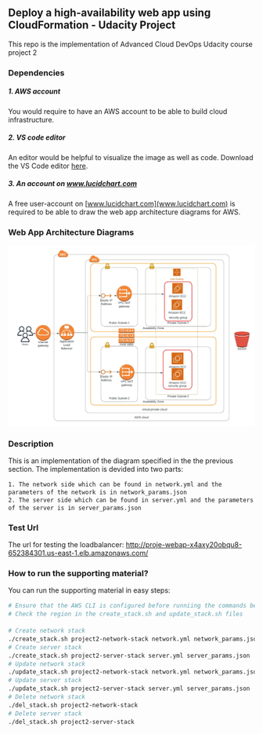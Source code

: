 ## Deploy a high-availability web app using CloudFormation - Udacity Project
This repo is the implementation of Advanced Cloud DevOps Udacity course project 2 
  
### Dependencies
##### 1. AWS account
You would require to have an AWS account to be able to build cloud infrastructure.

##### 2. VS code editor
An editor would be helpful to visualize the image as well as code. Download the VS Code editor [here](https://code.visualstudio.com/download).

##### 3. An account on www.lucidchart.com
A free user-account on [www.lucidchart.com](www.lucidchart.com) is required to be able to draw the web app architecture diagrams for AWS.

### Web App Architecture Diagrams
<img title="Cloudformation Diagram" alt="Alt text" src="./diagram.jpeg">

### Description
This is an implementation of the diagram specified in the the previous section.
The implementation is devided into two parts: 

    1. The network side which can be found in network.yml and the parameters of the network is in network_params.json
    2. The server side which can be found in server.yml and the parameters of the server is in server_params.json

### Test Url
The url for testing the loadbalancer: http://proje-webap-x4axy20obqu8-652384301.us-east-1.elb.amazonaws.com/
### How to run the supporting material?
You can run the supporting material in easy steps:
```bash
# Ensure that the AWS CLI is configured before runniing the commands below
# Check the region in the create_stack.sh and update_stack.sh files

# Create network stack
./create_stack.sh project2-network-stack network.yml network_params.json
# Create server stack
./create_stack.sh project2-server-stack server.yml server_params.json
# Update network stack
./update_stack.sh project2-network-stack network.yml network_params.json
# Update server stack
./update_stack.sh project2-server-stack server.yml server_params.json
# Delete network stack
./del_stack.sh project2-network-stack
# Delete server stack
./del_stack.sh project2-server-stack
```
